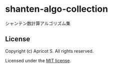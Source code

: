 # shanten-algo-collection

シャンテン数計算アルゴリズム集

## License

Copyright (c) Apricot S. All rights reserved.

Licensed under the [MIT license](LICENSE).
